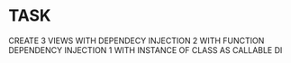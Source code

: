 # TASK

CREATE 3 VIEWS WITH DEPENDECY INJECTION
2 WITH FUNCTION DEPENDENCY INJECTION
1 WITH INSTANCE OF CLASS AS CALLABLE DI
